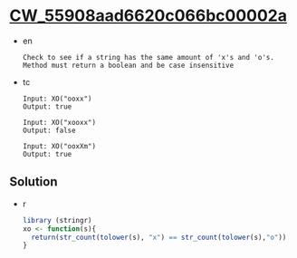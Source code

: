 # [CW_55908aad6620c066bc00002a](https://www.codewars.com/kata/55908aad6620c066bc00002a)

* en

  ```en
  Check to see if a string has the same amount of 'x's and 'o's. Method must return a boolean and be case insensitive
  ```

* tc

  ```tc
  Input: XO("ooxx")
  Output: true

  Input: XO("xooxx")
  Output: false

  Input: XO("ooxXm")
  Output: true
  ```

## Solution

* r

  ```r
  library (stringr)
  xo <- function(s){
    return(str_count(tolower(s), "x") == str_count(tolower(s),"o"))
  }
  ```
